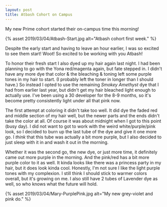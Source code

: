 ```yaml
---
layout: post
title: Atbash Cohort on Campus
---
```


My new Prime cohort started their on-campus time this morning! 

{% asset 2019/03/04/Atbash-Start.jpg alt="Atbash cohort first week." %}

Despite the early start and having to leave an hour earlier, I was so excited to see them start!  Woot!  So excited to be working with you Atbash!

To honor their fresh start I also dyed up my hair again last night. I had been planning to go with the Yona red/magenta again, but fate stepped in. I didn't have any more dye that color & the bleaching & toning left some purple tones in my hair to start. (I probably left the toner in longer than I should have.) So instead I opted to use the remaining *Smokey Amethyst* dye that I had from earlier last year, but didn't get my hair bleached light enough to actually use. I've been using a 30 developer for the 8-9 months, so it's become pretty consistently light under all that pink now. 

The first attempt at coloring it didn't take too well. It did dye the faded red and middle section of my hair well, but the newer parts and the ends didn't take the color at all. Of course it was about midnight when I got to this point (busy day). I did not want to got to work with the weird white/purple/pink look, so I decided to burn up the last tube of the dye and give it one more go. I *think* that this tube was actually a bit more purple, but I also decided to just sleep with it in and wash it out in the morning. 

Whether it was the second go, the new dye, or just more time, it definitely came out more purple in the morning. And the pink/red has a bit more purple color to it as well. It kinda looks like there was a princess party in my hair, but it does look kinda cool. Honestly, I'm not sure I like the light purple tones with my complexion. I still think I should stick to warmer colors overall, but it's growing on me. I also still have 2 tubes of Lavender dye as well, so who knows what the future will hold.

{% asset 2019/03/04/Mary-PurplePink.jpg alt="My new grey-violet and pink do." %}


